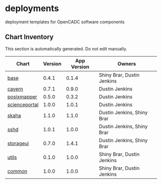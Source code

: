 # deployments
deployment templates for OpenCADC software components

## Chart Inventory

<!-- CHART-INVENTORY:START -->
This section is automatically generated. Do not edit manually.

| Chart | Version | App Version | Owners |
| --- | --- | --- | --- |
| [base](helm/applications/base) | 0.4.1 | 0.1.4 | Shiny Brar, Dustin Jenkins |
| [cavern](helm/applications/cavern) | 0.7.1 | 0.9.0 | Dustin Jenkins |
| [posixmapper](helm/applications/posix-mapper) | 0.5.0 | 0.3.2 | Dustin Jenkins |
| [scienceportal](helm/applications/science-portal) | 1.0.0 | 1.0.1 | Dustin Jenkins |
| [skaha](helm/applications/skaha) | 1.1.0 | 1.1.0 | Dustin Jenkins, Shiny Brar |
| [sshd](helm/applications/sshd) | 1.0.1 | 1.0.0 | Dustin Jenkins, Shiny Brar |
| [storageui](helm/applications/storage-ui) | 0.7.0 | 1.4.1 | Dustin Jenkins, Shiny Brar |
| [utils](helm/applications/utils) | 0.1.0 | 1.0.0 | Shiny Brar, Dustin Jenkins |
| [common](helm/common) | 1.0.0 | 1.0.0 | Shiny Brar, Dustin Jenkins |
<!-- CHART-INVENTORY:END -->
